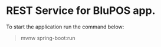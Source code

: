 # REST Service for BluPOS app.

To start the application run the command below:
  > mvnw spring-boot:run
